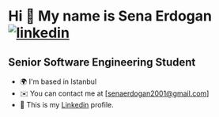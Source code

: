 Hi 👋 My name is Sena Erdogan [![linkedin](https://img.shields.io/badge/Linkedin-000000?style=for-the-badge&logo=Linkedin&logoColor=white)](https://www.linkedin.com/in/sena-erdo%C4%9Fan/)
=============================================

Senior Software Engineering Student
------------------------------------

* 🌍  I'm based in Istanbul
* ✉️  You can contact me at [senaerdogan2001@gmail.com]
* 🚀  This is my [Linkedin](https://www.linkedin.com/in/sena-erdo%C4%9Fan/) profile.


